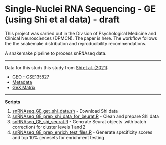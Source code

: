 # Single-Nuclei RNA Sequencing - GE (using Shi et al data) - draft

This project was carried out in the Division of Psychological Medicine and Clinical Neurosciences (DPMCN). The paper is here. The workflow follows the the snakemake distribution and reproducibility recommendations.

A snakemake pipeline to process snRNAseq data. 

***

Data for this study this study from [Shi et al. (2021)](https://www.science.org/doi/10.1126/science.abj6641):

+ [GEO - GSE135827](https://www.ncbi.nlm.nih.gov/geo/query/acc.cgi?acc=GSE135827)
+ [Metadata](https://www.science.org/doi/suppl/10.1126/science.abj6641/suppl_file/science.abj6641_tables_s2_to_s9.zip)
+ [GeX Matrix](https://ftp.ncbi.nlm.nih.gov/geo/series/GSE135nnn/GSE135827/suppl/GSE135827%5FGE%5Fmat%5Fraw%5Fcount%5Fwith%5Fweek%5Finfo%2Etxt%2Egz)

***

**Scripts**

1. [snRNAseq_GE_get_shi_data.sh]() - Download Shi data
2. [snRNAseq_GE_prep_shi_data_for_Seurat.R]() - Clean and prepare Shi data
3. [snRNAseq_GE_shi_seurat.R]() - Generate Seurat objects (with batch correction) for cluster levels 1 and 2
4. [snRNAseq_GE_prep_enrich_test_files.R]() - Generate specificity scores and top 10% genesets for enrichment testing



